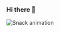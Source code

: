 ### Hi there 👋
![Snack animation](https://github.com/Matheus-dSC/Matheus-dSC/blob/output/github-contribution-grid-snack.svg)
